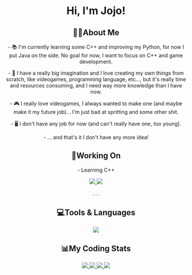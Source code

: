 <h1 align="center"> Hi, I'm Jojo! </h1>

<div align="center">
<h2>👋🏻About Me</h2>
  <p>- 📚 I'm currently learning some C++ and improving my Python, for now I put Java on the side. No goal for now, I want to focus on C++ and game development. </p>

  <p>- 🎨 I have a really big imagination and I love creating my own things from scratch, like videogames, programming language, etc..., but it's really time and resources consuming, and I need way more knowledge than I have now.</p>

  <p>- 🎮 I really love videogames, I always wanted to make one (and maybe make it my future job)... I'm just bad at spritting and some other shit. </p>

  <p>- 🖥️ I don't have any job for now (and can't really have one, too young). </p>

  <p>- ... and that's it I don't have any more idea! </p>

<h2>📝Working On</h2>

  <p> - Learning C++ </p>

  <a href="https://github.com/JojoFR1/IMEditor">
    <img src="https://github-readme-stats.vercel.app/api/pin/?username=jojofr1&repo=imeditor&show_owner=true&theme=transparent">
  </a>
  <a href="https://github.com/FredyJabe/aeyama">
    <img src="https://github-readme-stats.vercel.app/api/pin/?username=fredyjabe&repo=aeyama&show_owner=true&theme=transparent">
  </a>

  <p> . . . </p>

<h2>💻Tools & Languages</h2>
  <a href="https://skillicons.dev">
    <img src="https://skillicons.dev/icons?i=vscode,github,git,discord,bots,python,java,cpp"/>
  </a>

<h2>📊My Coding Stats</h2>
  <a href="https://github.com/JojoFR1/">
    <img src="https://github-readme-stats.vercel.app/api?username=jojofr1&show_icons=true&include_all_commits=true&theme=transparent" />
  </a>
  <a href="https://github.com/JojoFR1">
    <img src="https://github-readme-stats.vercel.app/api/top-langs/?username=jojofr1&theme=transparent" />
  </a>
  <a href="https://wakatime.com/@JojoFR1">
    <img src="https://github-readme-stats.vercel.app/api/wakatime?username=@jojofr1&layout=compact&theme=transparent" />
  </a>
  <a href="https://github.com/JojoFR1">
    <img src="https://streak-stats.demolab.com?user=jojofr1&theme=tokyonight_duo&date_format=j%20M%5B%20Y%5D&currStreakNum=FFFFFF&sideNums=FFFFFF&currStreakLabel=FFFFFF">
  </a>
</div>
